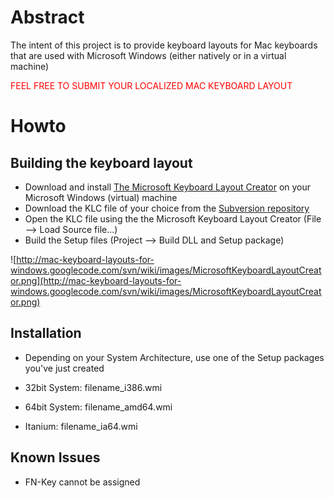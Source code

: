 # Abstract #
The intent of this project is to provide keyboard layouts for Mac keyboards that are used with Microsoft Windows (either natively or in a virtual machine)

<font color='red'>FEEL FREE TO SUBMIT YOUR LOCALIZED MAC KEYBOARD LAYOUT</font>

# Howto #
## Building the keyboard layout ##
  * Download and install [The Microsoft Keyboard Layout Creator](http://msdn.microsoft.com/en-us/goglobal/bb964665.aspx) on your Microsoft Windows (virtual) machine
  * Download the KLC file of your choice from the [Subversion repository](https://code.google.com/p/mac-keyboard-layouts-for-windows/source/browse/#svn/trunk)
  * Open the KLC file using the the Microsoft Keyboard Layout Creator (File --> Load Source file...)
  * Build the Setup files (Project --> Build DLL and Setup package)

![http://mac-keyboard-layouts-for-windows.googlecode.com/svn/wiki/images/MicrosoftKeyboardLayoutCreator.png](http://mac-keyboard-layouts-for-windows.googlecode.com/svn/wiki/images/MicrosoftKeyboardLayoutCreator.png)

## Installation ##
  * Depending on your System Architecture, use one of the Setup packages you've just created

  * 32bit System: filename\_i386.wmi
  * 64bit System: filename\_amd64.wmi
  * Itanium: filename\_ia64.wmi

## Known Issues ##
  * FN-Key cannot be assigned
